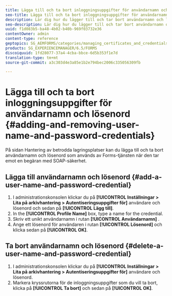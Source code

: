 ```yaml
---
title: Lägga till och ta bort inloggningsuppgifter för användarnamn och lösenord
seo-title: Lägga till och ta bort inloggningsuppgifter för användarnamn och lösenord
description: Lär dig hur du lägger till och tar bort användarnamn och lösenord.
seo-description: Lär dig hur du lägger till och tar bort användarnamn och lösenord.
uuid: f1d083b5-ba48-4b02-b40b-969f03732e36
contentOwner: admin
content-type: reference
geptopics: SG_AEMFORMS/categories/managing_certificates_and_credentials
products: SG_EXPERIENCEMANAGER/6.5/FORMS
discoiquuid: 1fd28077-37a4-4cba-bbce-6d5b353f1e7d
translation-type: tm+mt
source-git-commit: a3c303d4e3a85e1b2e794bec2006c335056309fb

---
```



# Lägga till och ta bort inloggningsuppgifter för användarnamn och lösenord {#adding-and-removing-user-name-and-password-credentials}

På sidan Hantering av betrodda lagringsplatser kan du lägga till och ta bort användarnamn och lösenord som används av Forms-tjänsten när den tar emot en begäran med SOAP-säkerhet.

## Lägga till användarnamn och lösenord {#add-a-user-name-and-password-credential}

1. I administrationskonsolen klickar du på **[!UICONTROL Inställningar > Lita på arkivhantering > Autentiseringsuppgifter för]** användare och lösenord och sedan på **[!UICONTROL Lägg till]**.
1. In the **[!UICONTROL Profile Name]** box, type a name for the credential.
1. Skriv ett unikt användarnamn i rutan **[!UICONTROL Användarnamn]** .
1. Ange ett lösenord för användaren i rutan **[!UICONTROL Lösenord]** och klicka sedan på **[!UICONTROL OK]**.

## Ta bort användarnamn och lösenord {#delete-a-user-name-and-password-credential}

1. I administrationskonsolen klickar du på **[!UICONTROL Inställningar > Lita på arkivhantering > Autentiseringsuppgifter för]** användare och lösenord.
1. Markera kryssrutorna för de inloggningsuppgifter som du vill ta bort, klicka på **[!UICONTROL Ta bort]** och sedan på **[!UICONTROL OK]**.

